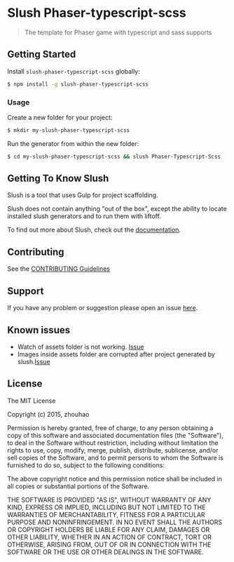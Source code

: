 # Slush Phaser-typescript-scss 

> The template for Phaser game with typescript and sass supports


## Getting Started

Install `slush-phaser-typescript-scss` globally:

```bash
$ npm install -g slush-phaser-typescript-scss
```

### Usage

Create a new folder for your project:

```bash
$ mkdir my-slush-phaser-typescript-scss
```

Run the generator from within the new folder:

```bash
$ cd my-slush-phaser-typescript-scss && slush Phaser-Typescript-Scss
```

## Getting To Know Slush

Slush is a tool that uses Gulp for project scaffolding.

Slush does not contain anything "out of the box", except the ability to locate installed slush generators and to run them with liftoff.

To find out more about Slush, check out the [documentation](https://github.com/slushjs/slush).

## Contributing

See the [CONTRIBUTING Guidelines](https://github.com/zhouhao/slush-phaser-typescript-scss/blob/master/CONTRIBUTING.md)

## Support
If you have any problem or suggestion please open an issue [here](https://github.com/zhouhao/slush-phaser-typescript-scss/issues).

## Known issues

- Watch of assets folder is not working. [Issue](https://github.com/ivogabe/gulp-typescript/issues/225)
- Images inside assets folder are corrupted after project generated by slush.[Issue](https://github.com/slushjs/slush/issues/46)


## License 

The MIT License

Copyright (c) 2015, zhouhao

Permission is hereby granted, free of charge, to any person
obtaining a copy of this software and associated documentation
files (the "Software"), to deal in the Software without
restriction, including without limitation the rights to use,
copy, modify, merge, publish, distribute, sublicense, and/or sell
copies of the Software, and to permit persons to whom the
Software is furnished to do so, subject to the following
conditions:

The above copyright notice and this permission notice shall be
included in all copies or substantial portions of the Software.

THE SOFTWARE IS PROVIDED "AS IS", WITHOUT WARRANTY OF ANY KIND,
EXPRESS OR IMPLIED, INCLUDING BUT NOT LIMITED TO THE WARRANTIES
OF MERCHANTABILITY, FITNESS FOR A PARTICULAR PURPOSE AND
NONINFRINGEMENT. IN NO EVENT SHALL THE AUTHORS OR COPYRIGHT
HOLDERS BE LIABLE FOR ANY CLAIM, DAMAGES OR OTHER LIABILITY,
WHETHER IN AN ACTION OF CONTRACT, TORT OR OTHERWISE, ARISING
FROM, OUT OF OR IN CONNECTION WITH THE SOFTWARE OR THE USE OR
OTHER DEALINGS IN THE SOFTWARE.

